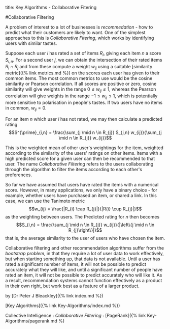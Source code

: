 title: Key Algorithms - Collaborative Fitering

#Collaborative Filtering

A problem of interest to a lot of businesses is *recommedation* - how to predict what their customers are likely to want. One of the simplest approaches to this is *Collaborative Fitering*, which works by identifying users with similar tastes.

Suppose each user $i$ has rated a set of items $R_{i}$, giving each item $n$ a score $S_{i,n}$. For a second user $j$, we can obtain the intersection of their rated items $R_{i} \cap R_{j}$ and from these compute a weight $w_{ij}$ using a suitable [similarity metric]({% link metrics.md %}) on the scores each user has given to their common items. The most common metrics to use would be the cosine similarity or Pearson correlation. If all scores are positive or zero, cosine similarity will give weights in the range $0 \le w_{ij} \le 1$, whereas the Pearson correlation will give weights in the range $-1 \le w_{ij} \le 1$, which is potentially more sensitive to polarisation in people's tastes. If two users have no items in common, $w_{ij} = 0$.

For an item $n$ which user $i$ has not rated, we may then calculate a predicted rating
$$S^{\prime}_{i,n} = \frac{\sum_{j \mid n \in R_{j}} S_{j,n} w_{ij}}{\sum_{j \mid n \in R_{j}} w_{ij}}$$

This is the weighted mean of other user's weightings for the item, weighted according to the similarity of the users' ratings on other items. Items with a high predicted score for a given user can then be recommended to that user. The name *Collaborative Filtering* refers to the users collaborating through the algorithm to filter the items according to each other's preferences.

So far we have assumed that users have rated the items with a numerical score. However, in many applications, we only have a binary choice - for example, whether users have purchased an item, or shared a link. In this case, we can use the Tanimoto metric
$$w_{ij} = \frac{|R_{i} \cap R_{j}|}{|R{i} \cup R_{j}|}$$ as the weighting between users. The Predicted rating for $n$ then becomes
$$S_{i,n} = \frac{\sum_{j \mid n \in R_{j}} w_{ij}}{|\left\{j \mid n \in R_{j}\right\}|}$$
that is, the average similarity to the user of users who have chosen the item.

Collaborative filtering and other recommendation algorithms suffer from the *bootstrap problem*, in that they require a lot of user data to work effectively, but when starting something up, that data is not available. Until a user has rated a significant number of items, it will not be possible to predict accurately what they will like, and until a significant number of people have rated an item, it will not be possible to predict accurately who will like it. As a result, recommendation systems cannot function effectively as a product in their own right, but work best as a feature of a larger product.

by [Dr Peter J Bleackley]({% link index.md %})

[Key Algorithms]({% link Key-Algorithms/index.md %})

Collective Intelligence
: *Collaborative Filtering*
: [PageRank]({% link Key-Algorithms/pagerank.md %)

